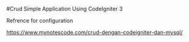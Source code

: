 #Crud Simple Application Using CodeIgniter 3

Refrence for configuration

https://www.mynotescode.com/crud-dengan-codeigniter-dan-mysql/